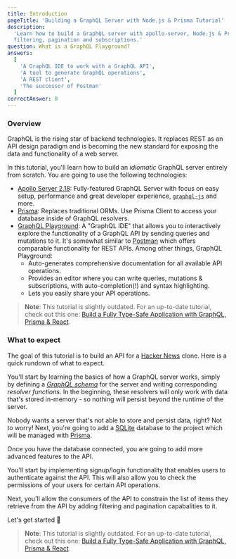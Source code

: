 ```yaml
---
title: Introduction
pageTitle: 'Building a GraphQL Server with Node.js & Prisma Tutorial'
description:
  'Learn how to build a GraphQL server with apollo-server, Node.js & Prisma and best practices for authentication,
  filtering, pagination and subscriptions.'
question: What is a GraphQL Playground?
answers:
  [
    'A GraphQL IDE to work with a GraphQL API',
    'A tool to generate GraphQL operations',
    'A REST client',
    'The successor of Postman'
  ]
correctAnswer: 0
---
```


### Overview

GraphQL is the rising star of backend technologies. It replaces REST as an API design paradigm and is becoming the new
standard for exposing the data and functionality of a web server.

In this tutorial, you'll learn how to build an _idiomatic_ GraphQL server entirely from scratch. You are going to use
the following technologies:

- [Apollo Server 2.18](https://github.com/apollographql/apollo-server/tree/main/packages/apollo-server): Fully-featured
  GraphQL Server with focus on easy setup, performance and great developer experience,
  [`graphql-js`](https://github.com/graphql/graphql-js) and more.
- [Prisma](https://www.prisma.io/): Replaces traditional ORMs. Use Prisma Client to access your database inside of
  GraphQL resolvers.
- [GraphQL Playground](https://github.com/prisma/graphql-playground): A "GraphQL IDE" that allows you to interactively
  explore the functionality of a GraphQL API by sending queries and mutations to it. It's somewhat similar to
  [Postman](https://www.getpostman.com/) which offers comparable functionality for REST APIs. Among other things,
  GraphQL Playground:
  - Auto-generates comprehensive documentation for all available API operations.
  - Provides an editor where you can write queries, mutations & subscriptions, with auto-completion(!) and syntax
    highlighting.
  - Lets you easily share your API operations.

> **Note**: This tutorial is slightly outdated. For an up-to-date tutorial, check out this one: [Build a Fully Type-Safe Application with GraphQL, Prisma & React](https://www.prisma.io/blog/series/e2e-typesafety-graphql-react-yiw81oBkun).

### What to expect

The goal of this tutorial is to build an API for a [Hacker News](https://news.ycombinator.com/) clone. Here is a quick
rundown of what to expect.

You'll start by learning the basics of how a GraphQL server works, simply by defining a
[_GraphQL schema_](https://www.prisma.io/blog/graphql-server-basics-the-schema-ac5e2950214e) for the server and writing
corresponding _resolver functions_. In the beginning, these resolvers will only work with data that's stored in-memory -
so nothing will persist beyond the runtime of the server.

Nobody wants a server that's not able to store and persist data, right? Not to worry! Next, you're going to add a
[SQLite](http://sqlite.org/) database to the project which will be managed with [Prisma](https://www.prisma.io/).

Once you have the database connected, you are going to add more advanced features to the API.

You'll start by implementing signup/login functionality that enables users to authenticate against the API. This will
also allow you to check the permissions of your users for certain API operations.

Next, you'll allow the consumers of the API to constrain the list of items they retrieve from the API by adding
filtering and pagination capabalities to it.

Let's get started 🚀

> **Note**: This tutorial is slightly outdated. For an up-to-date tutorial, check out this one: [Build a Fully Type-Safe Application with GraphQL, Prisma & React](https://www.prisma.io/blog/series/e2e-typesafety-graphql-react-yiw81oBkun).
